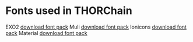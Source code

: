 # Fonts used in THORChain

EXO2 [download font pack](https://fonts.google.com/specimen/Exo+2)
Muli [download font pack](https://fonts.google.com/specimen/Muli?selection.family=Muli)
Ionicons [download font pack](https://ionicons.com/v1/)
Material [download font pack](https://github.com/google/material-design-icons/tree/master/iconfont)

